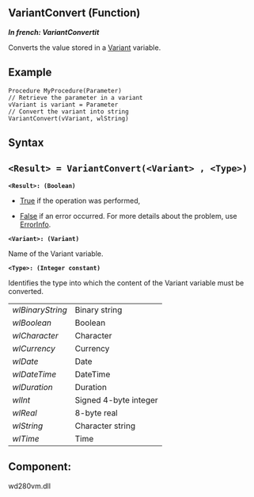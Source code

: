 
## VariantConvert (Function)

***In french: VariantConvertit***



<a name="XUse"></a>
<a name="Use"></a>
<a name="description"></a>
Converts the value stored in a [Variant](../Motscles/1514019.md) variable.








<a name="Example1"></a>
<a name="sample_code"></a>

## Example


```wl
Procedure MyProcedure(Parameter)
// Retrieve the parameter in a variant
vVariant is variant = Parameter
// Convert the variant into string
VariantConvert(vVariant, wlString)
```

<a name="XSYNTAX"></a>
<a name="SYNTAX1"></a>

## Syntax

`<Result> = VariantConvert(<Variant> , <Type>)`
---

**`<Result>: (Boolean)`**



- <u><u><u><u>True</u></u></u></u> if the operation was performed, 

- <u><u><u><u>False</u></u></u></u> if an error occurred. For more details about the problem, use [ErrorInfo](../WDLang1/3013008.md).




**`<Variant>: (Variant)`**

Name of the Variant variable.

**`<Type>: (Integer constant)`**

Identifies the type into which the content of the Variant variable must be converted.


|   |   |
| --- | --- |
| *wlBinaryString* | Binary string |
| *wlBoolean* | Boolean |
| *wlCharacter* | Character |
| *wlCurrency* | Currency |
| *wlDate* | Date |
| *wlDateTime* | DateTime |
| *wlDuration* | Duration |
| *wlInt* | Signed 4-byte integer |
| *wlReal* | 8-byte real |
| *wlString* | Character string |
| *wlTime* | Time |





<a name="XComponent"></a>

## Component:
wd280vm.dll
